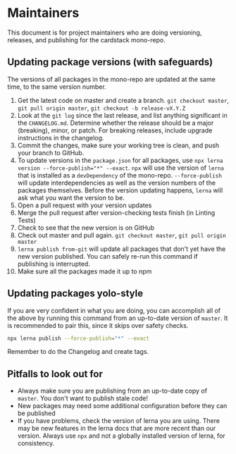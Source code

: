 # Maintainers

This document is for project maintainers who are doing versioning, releases, and publishing for the cardstack mono-repo.

## Updating package versions (with safeguards)

The versions of all packages in the mono-repo are updated at the same time, to the same version number.

1. Get the latest code on master and create a branch. `git checkout master`, `git pull origin master`, `git checkout -b release-vX.Y.Z`
2. Look at the `git log` since the last release, and list anything significant in the `CHANGELOG.md`.
Determine whether the release should be a major (breaking), minor, or patch.
For breaking releases, include upgrade instructions in the changelog.
3. Commit the changes, make sure your working tree is clean, and push your branch to GitHub.
4. To update versions in the `package.json` for all packages, use `npx lerna version --force-publish="*" --exact`.
`npx` will use the version of `lerna` that is installed as a `devDependency` of the mono-repo.
`--force-publish` will update interdependencies as well as the version numbers of the packages themselves.
Before the version updating happens, `lerna` will ask what you want the version to be.
5. Open a pull request with your version updates
6. Merge the pull request after version-checking tests finish (in Linting Tests)
7. Check to see that the new version is on GitHub
8. Check out master and pull again. `git checkout master`, `git pull origin master`
9. `lerna publish from-git` will update all packages that don't yet have the new version published. You can safely re-run this command if publishing is interrupted.
10. Make sure all the packages made it up to npm

## Updating packages yolo-style

If you are very confident in what you are doing, you can accomplish all of the above by running this command from an up-to-date version of `master`. It is recommended to pair this, since it skips over safety checks.

```sh
npx lerna publish --force-publish="*" --exact
```

Remember to do the Changelog and create tags.

## Pitfalls to look out for

- Always make sure you are publishing from an up-to-date copy of `master`. You don't want to publish stale code!
- New packages may need some additional configuration before they can be published
- If you have problems, check the version of lerna you are using. There may be new features in the lerna docs that are more recent than our version. Always use `npx` and not a globally installed version of lerna, for consistency.
